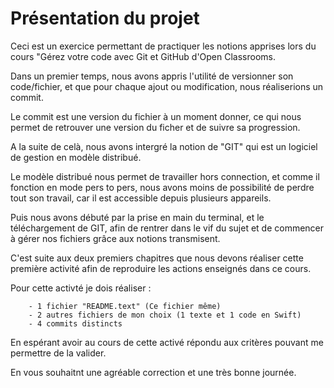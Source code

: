 # Présentation du projet

Ceci est un exercice permettant de practiquer les notions apprises lors du cours "Gérez votre code avec Git et GitHub d'Open Classrooms.

Dans un premier temps, nous avons appris l'utilité de versionner son code/fichier, et que pour chaque ajout ou modification, nous réaliserions un commit.

Le commit est une version du fichier à un moment donner, ce qui nous permet de retrouver une version du ficher et de suivre sa progression.

A la suite de celà, nous avons intergré la notion de "GIT" qui est un logiciel de gestion en modèle distribué. 

Le modèle distribué nous permet de travailler hors connection, et comme il fonction en mode pers to pers, nous avons moins de possibilité de perdre tout son travail, car il est accessible depuis plusieurs appareils.

Puis nous avons débuté par la prise en main du terminal, et le téléchargement de GIT, afin de rentrer dans le vif du sujet et de commencer à gérer nos fichiers grâce aux notions transmisent.

C'est suite aux deux premiers chapitres que nous devons réaliser cette première activité afin de reproduire les actions enseignés dans ce cours.

Pour cette activté je dois réaliser :

		- 1 fichier "README.text" (Ce fichier même)
		- 2 autres fichiers de mon choix (1 texte et 1 code en Swift)
		- 4 commits distincts 

En espérant avoir au cours de cette activé répondu aux critères pouvant me permettre de la valider.

En vous souhaitnt une agréable correction et une très bonne journée. 
